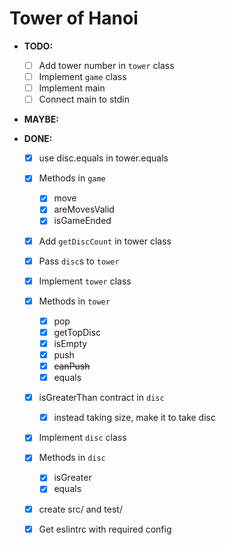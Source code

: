# Tower of Hanoi

- **TODO:**

  - [ ] Add tower number in `tower` class
  - [ ] Implement `game` class
  - [ ] Implement main
  - [ ] Connect main to stdin

- **MAYBE:**


- **DONE:**
  - [x] use disc.equals in tower.equals
  - [x] Methods in `game`
    - [x] move
    - [x] areMovesValid
    - [x] isGameEnded
  - [x] Add `getDiscCount` in tower class
  - [x] Pass `disc`s to `tower`
  - [x] Implement `tower` class
  - [x] Methods in `tower`
    - [x] pop
    - [x] getTopDisc
    - [x] isEmpty
    - [x] push
    - [x] ~~canPush~~
    - [x] equals
  - [x] isGreaterThan contract in `disc`
    - [x] instead taking size, make it to take disc
  - [x] Implement `disc` class
  - [x] Methods in `disc`
    - [x] isGreater
    - [x] equals
  - [x] create src/ and test/
  - [x] Get eslintrc with required config

